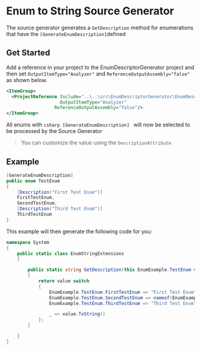 # Enum to String Source Generator

The source generator generates a ```GetDescription``` method for enumerations that have the ```[GenerateEnumDescription]```defined

## Get Started
Add a reference in your project to the EnumDescriptorGenerator project and then set ```OutputItemType="Analyzer"``` and ```ReferenceOutputAssembly="false"``` as shown below.
```xml
<ItemGroup>
  <ProjectReference Include="..\..\src\EnumDescriptorGenerator\EnumDescriptorGenerator.csproj"
					OutputItemType="Analyzer"
				  ReferenceOutputAssembly="false"/>
</ItemGroup>
```
All enums with ```csharp [GenerateEnumDescription] ``` will now be selected to be processed by the Source Generator

> You can customize the value using the ```DescriptionAttribute```

## Example

```csharp
[GenerateEnumDescription]
public enum TestEnum
{
	[Description("First Test Enum")]
	FirstTestEnum,
	SecondTestEnum,
	[Description("Third Test Enum")]
	ThirdTestEnum
}
```

This example will then generate the following code for you:

```csharp
namespace System
{
    public static class EnumStringExtensions
    {

        public static string GetDescription(this EnumExample.TestEnum value)
        {
            return value switch
            {
                EnumExample.TestEnum.FirstTestEnum => "First Test Enum",
                EnumExample.TestEnum.SecondTestEnum => nameof(EnumExample.TestEnum.SecondTestEnum),
                EnumExample.TestEnum.ThirdTestEnum => "Third Test Enum",

                _ => value.ToString()
            };
        }

    }
}
```